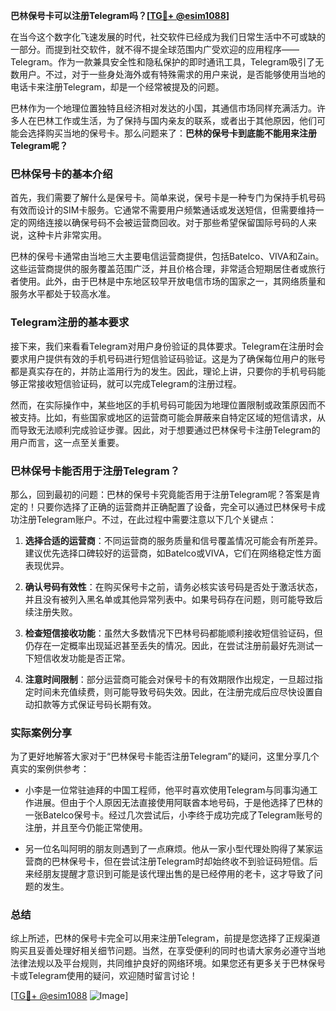 **巴林保号卡可以注册Telegram吗？[[TG💪+ @esim1088](https://t.me/s/esim1088)]**

在当今这个数字化飞速发展的时代，社交软件已经成为我们日常生活中不可或缺的一部分。而提到社交软件，就不得不提全球范围内广受欢迎的应用程序——Telegram。作为一款兼具安全性和隐私保护的即时通讯工具，Telegram吸引了无数用户。不过，对于一些身处海外或有特殊需求的用户来说，是否能够使用当地的电话卡来注册Telegram，却是一个经常被提及的问题。

巴林作为一个地理位置独特且经济相对发达的小国，其通信市场同样充满活力。许多人在巴林工作或生活，为了保持与国内亲友的联系，或者出于其他原因，他们可能会选择购买当地的保号卡。那么问题来了：**巴林的保号卡到底能不能用来注册Telegram呢？**

### 巴林保号卡的基本介绍

首先，我们需要了解什么是保号卡。简单来说，保号卡是一种专门为保持手机号码有效而设计的SIM卡服务。它通常不需要用户频繁通话或发送短信，但需要维持一定的网络连接以确保号码不会被运营商回收。对于那些希望保留国际号码的人来说，这种卡片非常实用。

巴林的保号卡通常由当地三大主要电信运营商提供，包括Batelco、VIVA和Zain。这些运营商提供的服务覆盖范围广泛，并且价格合理，非常适合短期居住者或旅行者使用。此外，由于巴林是中东地区较早开放电信市场的国家之一，其网络质量和服务水平都处于较高水准。

### Telegram注册的基本要求

接下来，我们来看看Telegram对用户身份验证的具体要求。Telegram在注册时会要求用户提供有效的手机号码进行短信验证码验证。这是为了确保每位用户的账号都是真实存在的，并防止滥用行为的发生。因此，理论上讲，只要你的手机号码能够正常接收短信验证码，就可以完成Telegram的注册过程。

然而，在实际操作中，某些地区的手机号码可能因为地理位置限制或政策原因而不被支持。比如，有些国家或地区的运营商可能会屏蔽来自特定区域的短信请求，从而导致无法顺利完成验证步骤。因此，对于想要通过巴林保号卡注册Telegram的用户而言，这一点至关重要。

### 巴林保号卡能否用于注册Telegram？

那么，回到最初的问题：巴林的保号卡究竟能否用于注册Telegram呢？答案是肯定的！只要你选择了正确的运营商并正确配置了设备，完全可以通过巴林保号卡成功注册Telegram账户。不过，在此过程中需要注意以下几个关键点：

1. **选择合适的运营商**：不同运营商的服务质量和信号覆盖情况可能会有所差异。建议优先选择口碑较好的运营商，如Batelco或VIVA，它们在网络稳定性方面表现优异。
   
2. **确认号码有效性**：在购买保号卡之前，请务必核实该号码是否处于激活状态，并且没有被列入黑名单或其他异常列表中。如果号码存在问题，则可能导致后续注册失败。

3. **检查短信接收功能**：虽然大多数情况下巴林号码都能顺利接收短信验证码，但仍存在一定概率出现延迟甚至丢失的情况。因此，在尝试注册前最好先测试一下短信收发功能是否正常。

4. **注意时间限制**：部分运营商可能会对保号卡的有效期限作出规定，一旦超过指定时间未充值续费，则可能导致号码失效。因此，在注册完成后应尽快设置自动扣款等方式保证号码长期有效。

### 实际案例分享

为了更好地解答大家对于“巴林保号卡能否注册Telegram”的疑问，这里分享几个真实的案例供参考：

- 小李是一位常驻迪拜的中国工程师，他平时喜欢使用Telegram与同事沟通工作进展。但由于个人原因无法直接使用阿联酋本地号码，于是他选择了巴林的一张Batelco保号卡。经过几次尝试后，小李终于成功完成了Telegram账号的注册，并且至今仍能正常使用。

- 另一位名叫阿明的朋友则遇到了一点麻烦。他从一家小型代理处购得了某家运营商的巴林保号卡，但在尝试注册Telegram时却始终收不到验证码短信。后来经朋友提醒才意识到可能是该代理出售的是已经停用的老卡，这才导致了问题的发生。

### 总结

综上所述，巴林的保号卡完全可以用来注册Telegram，前提是您选择了正规渠道购买且妥善处理好相关细节问题。当然，在享受便利的同时也请大家务必遵守当地法律法规以及平台规则，共同维护良好的网络环境。如果您还有更多关于巴林保号卡或Telegram使用的疑问，欢迎随时留言讨论！

[[TG💪+ @esim1088](https://t.me/s/esim1088) ![Image](https://i.postimg.cc/4NQfJmqS/Snipaste-2025-05-13-00-14-12.png)]